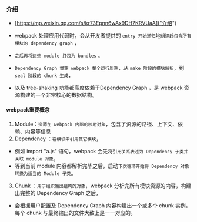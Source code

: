 ### 介绍
* [https://mp.weixin.qq.com/s/kr73Epnn6wAx9DH7KRVUaA]("介绍")
* webpack 处理应用代码时，会从开发者提供的 `entry 开始递归`地`组建起包含所有模块的 dependency graph` ，
* `之后再将这些 module 打包为 bundles` 。

* `Dependency Graph 贯穿 webpack 整个运行周期`，从 `make 阶段的模块解析`，到 `seal 阶段的 chunk 生成`，
* 以及 tree-shaking 功能都高度依赖于Dependency Graph ，是 webpack 资源构建的一个非常核心的数据结构。


#### webpack重要概念
1. Module：`资源在 webpack 内部的映射对象`，包含了资源的路径、上下文、依赖、内容等信息
2. Dependency ：`在模块中引用其它模块`，
* 例如 import "a.js" 语句，webpack 会先将`引用关系表述为 Dependency 子类并关联 module 对象`，
* 等到当前 module 内容都解析完毕之后，启动`下次循环开始将 Dependency 对象转换为适当的 Module 子类`。
3. Chunk ：`用于组织输出结构的对象`，webpack 分析完所有模块资源的内容，构建出完整的 Dependency Graph 之后，
* 会根据用户配置及 Dependency Graph 内容构建出一个或多个 chunk 实例，每个 chunk 与最终输出的文件大致上是一一对应的。









